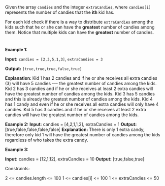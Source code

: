 Given the array `candies` and the integer `extraCandies`, where `candies[i]` represents the number of candies that the <b>ith</b> kid has.

For each kid check if there is a way to distribute `extraCandies` among the kids such that he or she can have the <b>greatest</b> number of candies among them. Notice that multiple kids can have the <b>greatest</b> number of candies.

 #

<b>Example 1:</b>

<b>Input:</b> `candies = [2,3,5,1,3]`, `extraCandies = 3`

<b>Output:</b> `[true,true,true,false,true]`

<b>Explanation: </b>
Kid 1 has 2 candies and if he or she receives all extra candies (3) will have 5 candies --- the greatest number of candies among the kids. 
Kid 2 has 3 candies and if he or she receives at least 2 extra candies will have the greatest number of candies among the kids. 
Kid 3 has 5 candies and this is already the greatest number of candies among the kids. 
Kid 4 has 1 candy and even if he or she receives all extra candies will only have 4 candies. 
Kid 5 has 3 candies and if he or she receives at least 2 extra candies will have the greatest number of candies among the kids. 

<b>Example 2:</b>
<b>Input:</b> candies = [4,2,1,1,2], extraCandies = 1
<b>Output:</b>  [true,false,false,false,false] 
<b>Explanation: </b> There is only 1 extra candy, therefore only kid 1 will have the greatest number of candies among the kids regardless of who takes the extra candy.

<b>Example 3:</b>

<b>Input:</b> candies = [12,1,12], extraCandies = 10
<b>Output:</b>  [true,false,true]
 

Constraints:

2 <= candies.length <= 100
1 <= candies[i] <= 100
1 <= extraCandies <= 50

#
